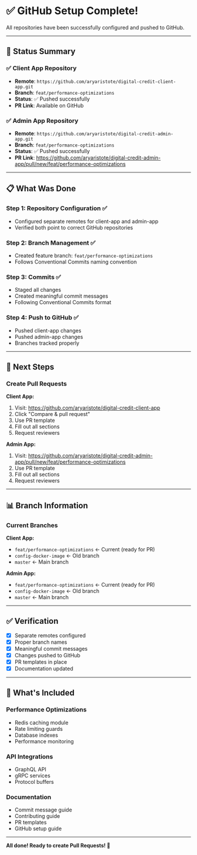 # ✅ GitHub Setup Complete!

All repositories have been successfully configured and pushed to GitHub.

---

## 🎉 Status Summary

### ✅ Client App Repository

- **Remote**: `https://github.com/aryaristote/digital-credit-client-app.git`
- **Branch**: `feat/performance-optimizations`
- **Status**: ✅ Pushed successfully
- **PR Link**: Available on GitHub

### ✅ Admin App Repository

- **Remote**: `https://github.com/aryaristote/digital-credit-admin-app.git`
- **Branch**: `feat/performance-optimizations`
- **Status**: ✅ Pushed successfully
- **PR Link**: https://github.com/aryaristote/digital-credit-admin-app/pull/new/feat/performance-optimizations

---

## 📋 What Was Done

### Step 1: Repository Configuration ✅

- Configured separate remotes for client-app and admin-app
- Verified both point to correct GitHub repositories

### Step 2: Branch Management ✅

- Created feature branch: `feat/performance-optimizations`
- Follows Conventional Commits naming convention

### Step 3: Commits ✅

- Staged all changes
- Created meaningful commit messages
- Following Conventional Commits format

### Step 4: Push to GitHub ✅

- Pushed client-app changes
- Pushed admin-app changes
- Branches tracked properly

---

## 🔗 Next Steps

### Create Pull Requests

**Client App:**

1. Visit: https://github.com/aryaristote/digital-credit-client-app
2. Click "Compare & pull request"
3. Use PR template
4. Fill out all sections
5. Request reviewers

**Admin App:**

1. Visit: https://github.com/aryaristote/digital-credit-admin-app/pull/new/feat/performance-optimizations
2. Use PR template
3. Fill out all sections
4. Request reviewers

---

## 📊 Branch Information

### Current Branches

**Client App:**

- `feat/performance-optimizations` ← Current (ready for PR)
- `config-docker-image` ← Old branch
- `master` ← Main branch

**Admin App:**

- `feat/performance-optimizations` ← Current (ready for PR)
- `config-docker-image` ← Old branch
- `master` ← Main branch

---

## ✅ Verification

- [x] Separate remotes configured
- [x] Proper branch names
- [x] Meaningful commit messages
- [x] Changes pushed to GitHub
- [x] PR templates in place
- [x] Documentation updated

---

## 🎯 What's Included

### Performance Optimizations

- Redis caching module
- Rate limiting guards
- Database indexes
- Performance monitoring

### API Integrations

- GraphQL API
- gRPC services
- Protocol buffers

### Documentation

- Commit message guide
- Contributing guide
- PR templates
- GitHub setup guide

---

**All done! Ready to create Pull Requests! 🚀**
